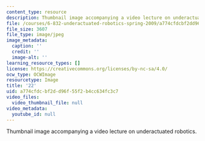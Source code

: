 ```yaml
---
content_type: resource
description: Thumbnail image accompanying a video lecture on underactuated robotics.
file: /courses/6-832-underactuated-robotics-spring-2009/a774cfdcbf2dd96f55f2b4cc634fc3c7_22.jpg
file_size: 3607
file_type: image/jpeg
image_metadata:
  caption: ''
  credit: ''
  image-alt: ''
learning_resource_types: []
license: https://creativecommons.org/licenses/by-nc-sa/4.0/
ocw_type: OCWImage
resourcetype: Image
title: '22'
uid: a774cfdc-bf2d-d96f-55f2-b4cc634fc3c7
video_files:
  video_thumbnail_file: null
video_metadata:
  youtube_id: null
---
```

Thumbnail image accompanying a video lecture on underactuated robotics.